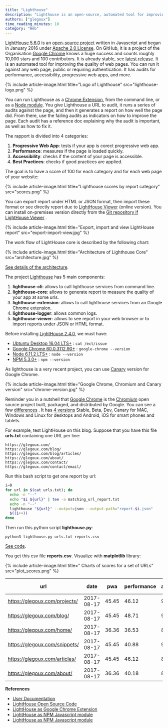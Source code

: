 ```yaml
---
title: "Lighthouse"
description: "Lighthouse is an open-source, automated tool for improving the quality of web pages."
authors: ["glegoux"]
time_reading_minutes: 10
category: "Web"
---
```


[LightHouse 5.6.0](https://github.com/GoogleChrome/lighthouse/releases/tag/v5.6.0) is an [open-source project](https://github.com/GoogleChrome/lighthouse) written in Javascript and began in January 2016 under [Apache 2,0 License](https://github.com/GoogleChrome/lighthouse/blob/master/LICENSE). On GitHub, it is a project of the Organisation [Google Chrome](https://github.com/GoogleChrome) knows a huge success and counts roughly 10,000 stars and 100 contributors. It is already stable, see  [latest release](https://github.com/GoogleChrome/lighthouse/releases/). It is an automated tool for improving the quality of web pages. You can run it against any web page, public or requiring authentication. It has audits for performance, accessibility, progressive web apps, and more.

{% include article-image.html title="Logo of Lighthouse" src="lighthouse-logo.png" %}

You can run Lighthouse as a [Chrome Extension](https://chrome.google.com/webstore/detail/lighthouse/blipmdconlkpinefehnmjammfjpmpbjk?hl=en), from the command line, or as a [Node module](https://www.npmjs.com/package/lighthouse). You give Lighthouse a URL to audit, it runs a series of audits against the page, and then it generates a report on how well the page did. From there, use the failing audits as indicators on how to improve the page. Each audit has a reference doc explaining why the audit is important, as well as how to fix it.

The rapport is divided into 4 categories:

1. **Progressive Web App**: tests if your app is corect progressive web app. 
2. **Performance**: measures if the page is loaded quickly.
3. **Accessibility**: checks if the content of your page is accessible.
4. **Best Practices**: checks if good practices are applied.

The goal is to have a score of 100 for each category and for each web page of your website:

{% include article-image.html title="Lighthouse scores by report category" src="scores.png" %}

You can export report under HTML or JSON format, then import these format or see directly report due to [LightHouse Viewer](https://googlechrome.github.io/lighthouse/viewer/) (online version). You can install on-premises version directly from the [Git repository if LightHouse Viewer](https://github.com/GoogleChrome/lighthouse/tree/master/lighthouse-viewer) .

{% include article-image.html title="Export, import and view LightHouse report" src="export-import-view.jpg" %}

The work flow of LightHouse core is described by the following chart:

{% include article-image.html title="Architecture of Lighthouse Core" src="architecture.jpg" %}

[See details of the architecture](https://github.com/GoogleChrome/lighthouse/blob/master/docs/architecture.md).

The project [Lighthouse](https://github.com/GoogleChrome/lighthouse) has 5 main components:

1. **lighthouse-cli**: allows to call lighthouse services from command line.
2. **lighthouse-core**: allows to generate report to measure the quality of your app at some urls.
3. **lighthouse-extension**: allows to call lighthouse services from an Google Chrome extension.
4. **lighthouse-logger**: allows common logs.
5. **lighthouse-viewer**: allows to see report in your web browser or to import reports under JSON or HTML format.

Before installing [LightHouse 2.4.0](https://github.com/GoogleChrome/lighthouse/releases/tag/v2.4.0), we must have:

- [ Ubtuntu Desktop 16.04 LTS+](http://releases.ubuntu.com/16.04/) : `cat /ect/issue`
- [Google Chrome 60.0.3112.90+](https://chromereleases.googleblog.com/2017/08/stable-channel-update-for-desktop.html) : `google-chrome --version`
- [Node 6.11.2 LTS+](https://github.com/nodejs/node/blob/master/doc/changelogs/CHANGELOG_V6.md#6.11.2) : `node --version`
- [NPM 5.3.0+](https://github.com/npm/npm/releases/tag/v5.3.0) : `npm --version`

As lighthouse is a very recent project, you can use [Canary](https://www.google.com/chrome/browser/canary.html) version for Google Chrome.

{% include article-image.html title="Google Chrome, Chromium and Canary version" src="chrome-version.jpg" %}

Reminder you in a nutshell that [Google Chrome](https://www.google.com/chrome/browser) is the [Chromium](https://github.com/chromium/chromium) open source project built, packaged, 
and distributed by Google. You can see a few [differences](https://chromium.googlesource.com/chromium/src/+/master/docs/chromium_browser_vs_google_chrome.md) . 
It has [4 versions](https://www.chromium.org/getting-involved/dev-channel) Stable, Beta, Dev, Canary for MAC, Windows and Linux for desktops and Android, iOS for smart phones and tablets.

For example, test LightHouse on this blog. Suppose that you have this file **urls.txt** containing one URL per line:

~~~
https://glegoux.com/
https://glegoux.com/blog/
https://glegoux.com/blog/articles/
https://glegoux.com/about/
https://glegoux.com/contact/
https://glegoux.com/contact/email/
~~~

Run this bash script to get one report by url:

~~~ bash 
i=0
for url in $(cat urls.txt); do
  echo -n "--"
  echo "$i ${url}" | tee -a matching_url_report.txt
  echo -n "--"
  lighthouse "${url}" --output=json --output-path="report-$i.json"
  $((i++))
done
~~~

Then run this python script **lighthouse.py**:

~~~ terminal
python3 lighthouse.py urls.txt reports.csv
~~~

[See code](https://github.com/glegoux/articles-glegoux-com/tree/master/articles/2019-04-01-lighthouse/code).

You get this csv file **reports.csv**. Visualize with **matplotlib** library:

 {% include article-image.html title=" Charts of scores for a set of URLs" src="plot_scores.png" %}

| url | date | pwa | performance | accessibility | best-practices |
| --- |  --- |  --- |  --- |  --- |  --- |
https://glegoux.com/projects/ | 2017-08-17 | 45.45 | 46.12 | 91.43  | 69.23
https://glegoux.com/blog/     | 2017-08-17 | 45.45 | 48.71 | 91.43  | 69.23
https://glegoux.com/home/     | 2017-08-17 | 36.36 | 36.53 | 88.57  | 69.23
https://glegoux.com/snippets/ | 2017-08-17 | 45.45 | 40.88 | 91.43  | 61.54
https://glegoux.com/articles/ | 2017-08-17 | 45.45 | 46.12 |  88.57 | 69.23
https://glegoux.com/about/    | 2017-08-17 | 36.36 | 40.18 |  88.57 | 69.23

**References**

- [User Documentation](https://developers.google.com/web/tools/lighthouse)
- [LightHouse Open Source Code](https://github.com/GoogleChrome/lighthouse)
- [LightHouse as Google Chrome Extension](https://chrome.google.com/webstore/detail/lighthouse/blipmdconlkpinefehnmjammfjpmpbjk?hl=en)
- [LightHouse as NPM Javascript module](https://www.npmjs.com/package/lighthouse)
- [LightHouse as NPM Javascript module](https://www.gitbook.com/book/google-developer-training/progressive-web-apps-ilt-codelabs)
